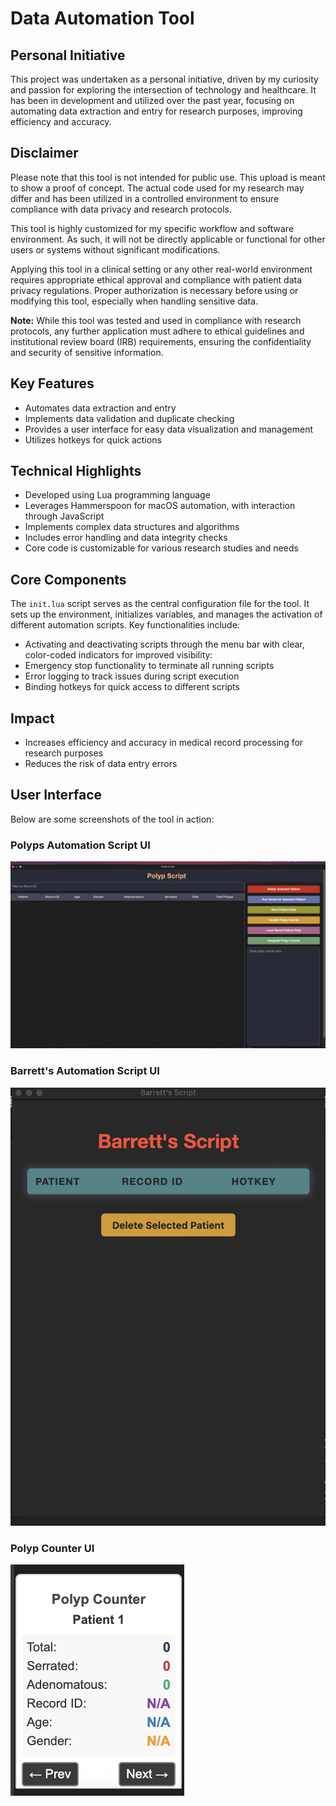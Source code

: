 # Data Automation Tool 

## Personal Initiative
This project was undertaken as a personal initiative, driven by my curiosity and passion for exploring the intersection of technology and healthcare. It has been in development and utilized over the past year, focusing on automating data extraction and entry for research purposes, improving efficiency and accuracy. 

## Disclaimer
Please note that this tool is not intended for public use. This upload is meant to show a proof of concept. The actual code used for my research may differ and has been utilized in a controlled environment to ensure compliance with data privacy and research protocols.

This tool is highly customized for my specific workflow and software environment. As such, it will not be directly applicable or functional for other users or systems without significant modifications.

Applying this tool in a clinical setting or any other real-world environment requires appropriate ethical approval and compliance with patient data privacy regulations. Proper authorization is necessary before using or modifying this tool, especially when handling sensitive data. 

**Note:** While this tool was tested and used in compliance with research protocols, any further application must adhere to ethical guidelines and institutional review board (IRB) requirements, ensuring the confidentiality and security of sensitive information.

## Key Features
- Automates data extraction and entry
- Implements data validation and duplicate checking
- Provides a user interface for easy data visualization and management
- Utilizes hotkeys for quick actions

## Technical Highlights
- Developed using Lua programming language
- Leverages Hammerspoon for macOS automation, with interaction through JavaScript
- Implements complex data structures and algorithms
- Includes error handling and data integrity checks
- Core code is customizable for various research studies and needs

## Core Components
The `init.lua` script serves as the central configuration file for the tool. It sets up the environment, initializes variables, and manages the activation of different automation scripts. 
  Key functionalities include:
- Activating and deactivating scripts through the menu bar with clear, color-coded indicators for improved visibility:
- Emergency stop functionality to terminate all running scripts
- Error logging to track issues during script execution
- Binding hotkeys for quick access to different scripts

## Impact
- Increases efficiency and accuracy in medical record processing for research purposes
- Reduces the risk of data entry errors

## User Interface
Below are some screenshots of the tool in action:

### Polyps Automation Script UI
![Main Interface](polyps_script_interface.png)


### Barrett's Automation Script UI
![Barrett's UI](Barretts_Script_UI.png)

### Polyp Counter UI
![Polyp Counter UI](polyp_counter.png)

